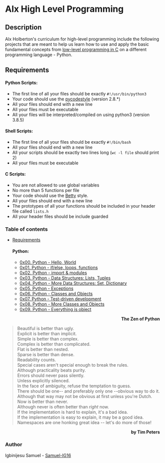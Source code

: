 # Alx High Level Programming
## Description
Alx Holberton's curriculum for high-level programming include the following projects that are meant to help us learn how to use and apply the basic fundamental concepts from [low-level programming in C](https://github.com/Samuel-IG16/alx-low_level_programming) on a different programming language - Python.
## Requirements
  #### Python Scripts:
   * The first line of all your files should be exactly `#!/usr/bin/python3`
   * Your code should use the [pycodestyle](https://pypi.org/project/pycodestyle/) (version 2.8.*) 
   * All your files should end with a new line
   * All your files must be executable
   * All your files will be interpreted/compiled on using python3 (version 3.8.5)
  #### Shell Scripts:
   * The first line of all your files should be exactly `#!/bin/bash`
   * All your files should end with a new line
   * All your scripts should be exactly two lines long (`wc -l file` should print 2)
   * All your files must be executable
  #### C Scripts:
   * You are not allowed to use global variables
   * No more than 5 functions per file
   * Your code should use the [Betty](https://github.com/holbertonschool/Betty/wiki) style.
   * All your files should end with a new line
   * The prototypes of all your functions should be included in your header file called `lists.h`
   * All your header files should be include guarded
### Table of contents
* [Requirements](#requirements)
  #### Python:
   * [0x00. Python - Hello, World](https://github.com/Samuel-IG16/alx-higher_level_programming/tree/master/0x00-python-hello_world#readme)
   * [0x01. Python - if/else, loops, functions](https://github.com/Samuel-IG16/alx-higher_level_programming/tree/master/0x01-python-if_else_loops_functions#readme)
   * [0x02. Python - import & modules](https://github.com/Samuel-IG16/alx-higher_level_programming/tree/master/0x02-python-import_modules#readme)
   * [0x03. Python - Data Structures: Lists, Tuples](https://github.com/Samuel-IG16/alx-higher_level_programming/tree/master/0x03-python-data_structures#readme)
   * [0x04. Python - More Data Structures: Set, Dictionary](https://github.com/Samuel-IG16/alx-higher_level_programming/tree/master/0x04-python-more_data_structures#readme)
   * [0x05. Python - Exceptions](https://github.com/Samuel-IG16/alx-higher_level_programming/tree/master/0x05-python-exceptions#readme)
   * [0x06. Python - Classes and Objects](https://github.com/Samuel-IG16/alx-higher_level_programming/tree/master/0x06-python-classes#readme)
   * [0x07. Python - Test-driven development](https://github.com/Samuel-IG16/alx-higher_level_programming/tree/master/0x07-python-test_driven_development#readme)
   * [0x08. Python - More Classes and Objects](https://github.com/Samuel-IG16/alx-higher_level_programming/tree/master/0x08-python-more_classes#readme)
   * [0x09. Python - Everything is object](https://github.com/Samuel-IG16/alx-higher_level_programming/tree/master/0x09-python-everything_is_object#readme)

<div align="right"><b>The Zen of Python</b></div>

> Beautiful is better than ugly.\
> Explicit is better than implicit.\
> Simple is better than complex.\
> Complex is better than complicated.\
> Flat is better than nested.\
> Sparse is better than dense.\
> Readability counts.\
> Special cases aren't special enough to break the rules.\
> Although practicality beats purity.\
> Errors should never pass silently.\
> Unless explicitly silenced.\
> In the face of ambiguity, refuse the temptation to guess.\
> There should be one-- and preferably only one --obvious way to do it.\
> Although that way may not be obvious at first unless you're Dutch.\
> Now is better than never.\
> Although never is often better than *right* now.\
> If the implementation is hard to explain, it's a bad idea.\
> If the implementation is easy to explain, it may be a good idea.\
> Namespaces are one honking great idea -- let's do more of those!

<div align="right"><b>by Tim Peters</b></div>

### Author
Igbinijesu Samuel - [Samuel-IG16](https://github.com/Samuel-IG16)
